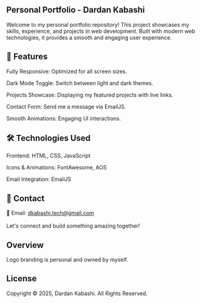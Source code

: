 ## Personal Portfolio - Dardan Kabashi

Welcome to my personal portfolio repository! This project showcases my skills, experience, and projects in web development. Built with modern web technologies, it provides a smooth and engaging user experience.

## 📌 Features

Fully Responsive: Optimized for all screen sizes.

Dark Mode Toggle: Switch between light and dark themes.

Projects Showcase: Displaying my featured projects with live links.

Contact Form: Send me a message via EmailJS.

Smooth Animations: Engaging UI interactions.

## 🛠️ Technologies Used

Frontend: HTML, CSS, JavaScript

Icons & Animations: FontAwesome, AOS

Email Integration: EmailJS

## 📧 Contact

📩 Email: [dkabashi.tech@gmail.com](mailto:dkabashi.tech@gmail.com)
  <br>
  <br>
  Let's connect and build something amazing together!


## Overview

  Logo branding is personal and owned by myself.


## License

Copyright © 2025, Dardan Kabashi. All Rights Reserved.
